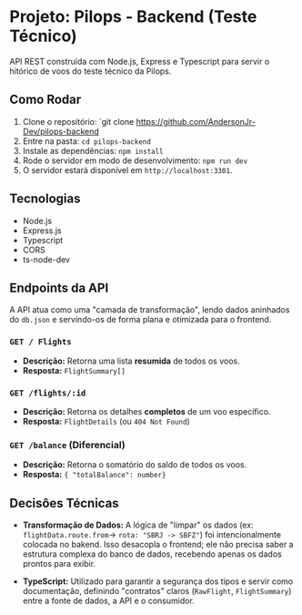 # Projeto: Pilops - Backend (Teste Técnico)

API REST construída com Node.js, Express e Typescript para servir o hitórico de voos do teste técnico da Pilops.

## Como Rodar 

1.  Clone o repositório:
    `git clone https://github.com/AndersonJr-Dev/pilops-backend
2.  Entre na pasta:
    `cd pilops-backend`
3.  Instale as dependências:
    `npm install`
4.  Rode o servidor em modo de desenvolvimento:
    `npm run dev`
5.  O servidor estará disponível em `http://localhost:3301`.

## Tecnologias

* Node.js
* Express.js
* Typescript
* CORS
* ts-node-dev

## Endpoints da API

A API atua como uma "camada de transformação", lendo dados aninhados do `db.json` e servindo-os de forma plana e otimizada para o frontend.

### `GET / Flights`
* **Descrição:** Retorna uma lista **resumida** de todos os voos.
* **Resposta:** `FlightSummary[]`

### `GET /flights/:id`
* **Descrição:** Retorna os detalhes **completos** de um voo específico.
* **Resposta:** `FlightDetails` (ou `404 Not Found`)

### `GET /balance` (Diferencial)
* **Descrição:** Retorna o somatório do saldo de todos os voos.
* **Resposta:** `{ "totalBalance": number}`

## Decisôes Técnicas

* **Transformação de Dados:** A lógica de "limpar" os dados (ex: `flightData.route.from`-> `rota: "SBRJ -> SBFZ"`) foi intencionalmente colocada no bakend. Isso desacopla o frontend; ele não precisa saber a estrutura complexa do banco de dados, recebendo apenas os dados prontos para exibir.

* **TypeScript:** Utilizado para garantir a segurança dos tipos e servir como documentação, definindo "contratos" claros (`RawFlight`, `FlightSummary`) entre a fonte de dados, a API e o consumidor.